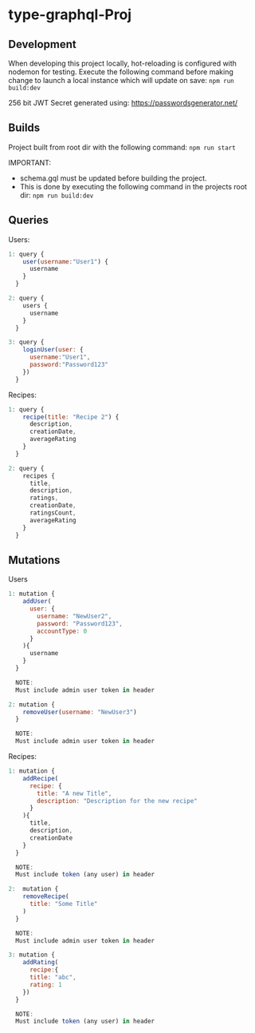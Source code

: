 # type-graphql-Proj

## Development

When developing this project locally, hot-reloading is configured with nodemon for testing.
Execute the following command before making change to launch a local instance which will update on save:
`npm run build:dev`

256 bit JWT Secret generated using: https://passwordsgenerator.net/

## Builds

Project built from root dir with the following command:
`npm run start`

IMPORTANT:

- schema.gql must be updated before building the project.
- This is done by executing the following command in the projects root dir:
  `npm run build:dev`

## Queries

Users:

```javascript
1: query {
    user(username:"User1") {
      username
    }
  }

2: query {
    users {
      username
    }
  }

3: query {
    loginUser(user: {
      username:"User1",
      password:"Password123"
    })
  }
```

Recipes:

```javascript
1: query {
    recipe(title: "Recipe 2") {
      description,
      creationDate,
      averageRating
    }
  }

2: query {
    recipes {
      title,
      description,
      ratings,
      creationDate,
      ratingsCount,
      averageRating
    }
  }
```

## Mutations

Users

```javascript
1: mutation {
    addUser(
      user: {
        username: "NewUser2",
        password: "Password123",
        accountType: 0
      }
    ){
      username
    }
  }

  NOTE:
  Must include admin user token in header

2: mutation {
    removeUser(username: "NewUser3")
  }

  NOTE:
  Must include admin user token in header
```

Recipes:

```javascript
1: mutation {
    addRecipe(
      recipe: {
        title: "A new Title",
        description: "Description for the new recipe"
      }
    ){
      title,
      description,
      creationDate
    }
  }

  NOTE:
  Must include token (any user) in header

2:  mutation {
    removeRecipe(
      title: "Some Title"
    )
  }

  NOTE:
  Must include admin user token in header

3: mutation {
    addRating(
      recipe:{
      title: "abc",
      rating: 1
    })
  }

  NOTE:
  Must include token (any user) in header
```

